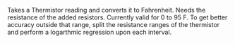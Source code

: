 Takes a Thermistor reading and converts it to Fahrenheit. Needs the resistance of the added resistors. Currently valid for 0 to 95 F. To get better accuracy outside that range, split the resistance ranges of the thermistor and perform a logarthmic regression upon each interval.
